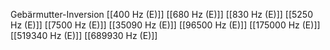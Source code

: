 Gebärmutter-Inversion
[[400 Hz (E)]]
[[680 Hz (E)]]
[[830 Hz (E)]]
[[5250 Hz (E)]]
[[7500 Hz (E)]]
[[35090 Hz (E)]]
[[96500 Hz (E)]]
[[175000 Hz (E)]]
[[519340 Hz (E)]]
[[689930 Hz (E)]]